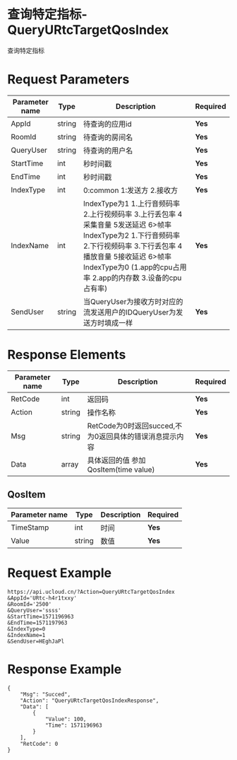 # 查询特定指标-QueryURtcTargetQosIndex

查询特定指标

# Request Parameters
|Parameter name|Type|Description|Required|
|---|---|---|---|
|AppId|string|待查询的应用id|**Yes**|
|RoomId|string|待查询的房间名|**Yes**|
|QueryUser|string|待查询的用户名|**Yes**|
|StartTime|int|秒时间戳|**Yes**|
|EndTime|int|秒时间戳|**Yes**|
|IndexType|int|0:common 1:发送方 2.接收方|**Yes**|
|IndexName|int| IndexType为1 1.上行音频码率 2.上行视频码率  3.上行丢包率 4采集音量 5发送延迟 6>帧率IndexType为2 1.下行音频码率 2.下行视频码率  3.下行丢包率 4播放音量 5接收延迟 6>帧率IndexType为0 (1.app的cpu占用率 2.app的内存数  3.设备的cpu占有率)|**Yes**|
|SendUser|string|当QueryUser为接收方时对应的流发送用户的IDQueryUser为发送方时填成一样|**Yes**|

# Response Elements
|Parameter name|Type|Description|Required|
|---|---|---|---|
|RetCode|int|返回码|**Yes**|
|Action|string|操作名称|**Yes**|
|Msg|string|RetCode为0时返回succed,不为0返回具体的错误消息提示内容|**Yes**|
|Data|array|具体返回的值 参加QosItem(time value)|**Yes**|

## QosItem
|Parameter name|Type|Description|Required|
|---|---|---|---|
|TimeStamp|int|时间|**Yes**|
|Value|string|数值|**Yes**|

# Request Example
```
https://api.ucloud.cn/?Action=QueryURtcTargetQosIndex
&AppId='URtc-h4r1txxy'
&RoomId='2500'
&QueryUser='ssss'
&StartTime=1571196963
&EndTime=1571197963
&IndexType=0
&IndexName=1
&SendUser=HEghJaPl
```

# Response Example
```
{
    "Msg": "Succed", 
    "Action": "QueryURtcTargetQosIndexResponse", 
    "Data": [
        {
            "Value": 100, 
            "Time": 1571196963
        }
    ], 
    "RetCode": 0
}
```

